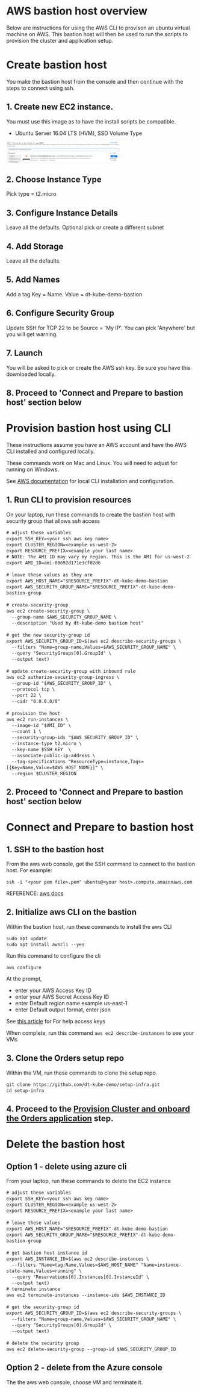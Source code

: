 # AWS bastion host overview

Below are instructions for using the AWS CLI to provison an ubuntu virtual machine on AWS. This bastion host will then be used to run the scripts to provision the cluster and application setup.

# Create bastion host

You make the bastion host from the console and then continue with the steps to connect using ssh.  

## 1. Create new EC2 instance. 

You must use this image as to have the install scripts be compatible.
* Ubuntu Server 16.04 LTS (HVM), SSD Volume Type

<img src="images/ec2-image.png" width="300"/>


## 2. Choose Instance Type 

Pick type = t2.micro

## 3. Configure Instance Details

Leave all the defaults.  Optional pick or create a different subnet

## 4. Add Storage

Leave all the defaults.  

## 5. Add Names

Add a tag Key = Name.  Value = dt-kube-demo-bastion

## 6. Configure Security Group

Update SSH for TCP 22 to be Source = 'My IP'.  You can pick 'Anywhere' but you will get warning.

## 7. Launch

You will be asked to pick or create the AWS ssh key.  Be sure you have this downloaded locally. 

## 8. Proceed to 'Connect and Prepare to bastion host' section below

# Provision bastion host using CLI

These instructions assume you have an AWS account and have the AWS CLI installed and configured locally.

These commands work on Mac and Linux.  You will need to adjust for running on Windows.

See [AWS documentation](https://docs.aws.amazon.com/cli/latest/userguide/cli-chap-welcome.html) for local CLI installation and configuration.

## 1. Run CLI to provision resources

On your laptop, run these commands to create the bastion host with security group that allows ssh access

```
# adjust these variables
export SSH_KEY=<your ssh aws key name>
export CLUSTER_REGION=<example us-west-2>
export RESOURCE_PREFIX=<example your last name>
# NOTE: The AMI ID may vary my region. This is the AMI for us-west-2 
export AMI_ID=ami-08692d171e3cf02d6

# leave these values as they are
export AWS_HOST_NAME="$RESOURCE_PREFIX"-dt-kube-demo-bastion
export AWS_SECURITY_GROUP_NAME="$RESOURCE_PREFIX"-dt-kube-demo-bastion-group

# create-security-group
aws ec2 create-security-group \
  --group-name $AWS_SECURITY_GROUP_NAME \
  --description "Used by dt-kube-demo bastion host"

# get the new security-group id
export AWS_SECURITY_GROUP_ID=$(aws ec2 describe-security-groups \
  --filters "Name=group-name,Values=$AWS_SECURITY_GROUP_NAME" \
  --query "SecurityGroups[0].GroupId" \
  --output text)

# update create-security-group with inbound rule
aws ec2 authorize-security-group-ingress \
  --group-id "$AWS_SECURITY_GROUP_ID" \
  --protocol tcp \
  --port 22 \
  --cidr "0.0.0.0/0"

# provision the host
aws ec2 run-instances \
  --image-id "$AMI_ID" \
  --count 1 \
  --security-group-ids "$AWS_SECURITY_GROUP_ID" \
  --instance-type t2.micro \
  --key-name $SSH_KEY  \
  --associate-public-ip-address \
  --tag-specifications "ResourceType=instance,Tags=[{Key=Name,Value=$AWS_HOST_NAME}]" \
  --region $CLUSTER_REGION
```

## 2. Proceed to 'Connect and Prepare to bastion host' section below

# Connect and Prepare to bastion host 

## 1. SSH to the bastion host 

From the aws web console, get the SSH command to connect to the bastion host. For example:
```
ssh -i "<your pem file>.pem" ubuntu@<your host>.compute.amazonaws.com
```

REFERENCE: [aws docs](https://docs.aws.amazon.com/AWSEC2/latest/UserGuide/AccessingInstances.html?icmpid=docs_ec2_console)

## 2. Initialize aws CLI on the bastion

Within the bastion host, run these commands to install the aws CLI 
```
sudo apt update
sudo apt install awscli --yes
```

Run this command to configure the cli 
```
aws configure
```

At the prompt, 
* enter your AWS Access Key ID
* enter your AWS Secret Access Key ID
* enter Default region name example us-east-1
* enter Default output format, enter json

See [this article](https://aws.amazon.com/blogs/security/wheres-my-secret-access-key/) for For help access keys

When complete, run this command ```aws ec2 describe-instances``` to see your VMs

## 3. Clone the Orders setup repo

Within the VM, run these commands to clone the setup repo.

```
git clone https://github.com/dt-kube-demo/setup-infra.git
cd setup-infra
```
## 4. Proceed to the [Provision Cluster and onboard the Orders application](README.md#bastion-host-setup) step.

# Delete the bastion host

## Option 1 - delete using azure cli

From your laptop, run these commands to delete the EC2 instance 

```
# adjust these variables
export SSH_KEY=<your ssh aws key name>
export CLUSTER_REGION=<example us-west-2>
export RESOURCE_PREFIX=<example your last name>

# leave these values
export AWS_HOST_NAME="$RESOURCE_PREFIX"-dt-kube-demo-bastion
export AWS_SECURITY_GROUP_NAME="$RESOURCE_PREFIX"-dt-kube-demo-bastion-group

# get bastion host instance id
export AWS_INSTANCE_ID=$(aws ec2 describe-instances \
  --filters "Name=tag:Name,Values=$AWS_HOST_NAME" "Name=instance-state-name,Values=running" \
  --query "Reservations[0].Instances[0].InstanceId" \
  --output text)
# terminate instance
aws ec2 terminate-instances --instance-ids $AWS_INSTANCE_ID

# get the security-group id
export AWS_SECURITY_GROUP_ID=$(aws ec2 describe-security-groups \
  --filters "Name=group-name,Values=$AWS_SECURITY_GROUP_NAME" \
  --query "SecurityGroups[0].GroupId" \
  --output text)

# delete the security group
aws ec2 delete-security-group --group-id $AWS_SECURITY_GROUP_ID
```

## Option 2 - delete from the Azure console

The the aws web console, choose VM and terminate it.

